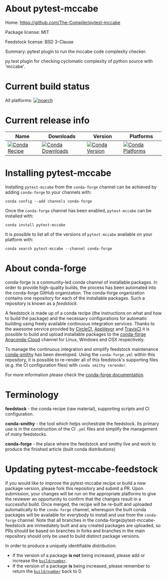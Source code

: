 About pytest-mccabe
===================

Home: https://github.com/The-Compiler/pytest-mccabe

Package license: MIT

Feedstock license: BSD 3-Clause

Summary: pytest plugin to run the mccabe code complexity checker.

py.test plugin for checking cyclomatic complexity of python source with 'mccabe'.

Current build status
====================

All platforms:
[![noarch](https://img.shields.io/circleci/project/github/conda-forge/pytest-mccabe-feedstock/master.svg?label=noarch)](https://circleci.com/gh/conda-forge/pytest-mccabe-feedstock)

Current release info
====================

| Name | Downloads | Version | Platforms |
| --- | --- | --- | --- |
| [![Conda Recipe](https://img.shields.io/badge/recipe-pytest--mccabe-green.svg)](https://anaconda.org/conda-forge/pytest-mccabe) | [![Conda Downloads](https://img.shields.io/conda/dn/conda-forge/pytest-mccabe.svg)](https://anaconda.org/conda-forge/pytest-mccabe) | [![Conda Version](https://img.shields.io/conda/vn/conda-forge/pytest-mccabe.svg)](https://anaconda.org/conda-forge/pytest-mccabe) | [![Conda Platforms](https://img.shields.io/conda/pn/conda-forge/pytest-mccabe.svg)](https://anaconda.org/conda-forge/pytest-mccabe) |

Installing pytest-mccabe
========================

Installing `pytest-mccabe` from the `conda-forge` channel can be achieved by adding `conda-forge` to your channels with:

```
conda config --add channels conda-forge
```

Once the `conda-forge` channel has been enabled, `pytest-mccabe` can be installed with:

```
conda install pytest-mccabe
```

It is possible to list all of the versions of `pytest-mccabe` available on your platform with:

```
conda search pytest-mccabe --channel conda-forge
```


About conda-forge
=================

conda-forge is a community-led conda channel of installable packages.
In order to provide high-quality builds, the process has been automated into the
conda-forge GitHub organization. The conda-forge organization contains one repository
for each of the installable packages. Such a repository is known as a *feedstock*.

A feedstock is made up of a conda recipe (the instructions on what and how to build
the package) and the necessary configurations for automatic building using freely
available continuous integration services. Thanks to the awesome service provided by
[CircleCI](https://circleci.com/), [AppVeyor](http://www.appveyor.com/)
and [TravisCI](https://travis-ci.org/) it is possible to build and upload installable
packages to the [conda-forge](https://anaconda.org/conda-forge)
[Anaconda-Cloud](http://docs.anaconda.org/) channel for Linux, Windows and OSX respectively.

To manage the continuous integration and simplify feedstock maintenance
[conda-smithy](http://github.com/conda-forge/conda-smithy) has been developed.
Using the ``conda-forge.yml`` within this repository, it is possible to re-render all of
this feedstock's supporting files (e.g. the CI configuration files) with ``conda smithy rerender``.

For more information please check the [conda-forge documentation](https://conda-forge.org/docs/).

Terminology
===========

**feedstock** - the conda recipe (raw material), supporting scripts and CI configuration.

**conda-smithy** - the tool which helps orchestrate the feedstock.
                   Its primary use is in the construction of the CI ``.yml`` files
                   and simplify the management of *many* feedstocks.

**conda-forge** - the place where the feedstock and smithy live and work to
                  produce the finished article (built conda distributions)


Updating pytest-mccabe-feedstock
================================

If you would like to improve the pytest-mccabe recipe or build a new
package version, please fork this repository and submit a PR. Upon submission,
your changes will be run on the appropriate platforms to give the reviewer an
opportunity to confirm that the changes result in a successful build. Once
merged, the recipe will be re-built and uploaded automatically to the
`conda-forge` channel, whereupon the built conda packages will be available for
everybody to install and use from the `conda-forge` channel.
Note that all branches in the conda-forge/pytest-mccabe-feedstock are
immediately built and any created packages are uploaded, so PRs should be based
on branches in forks and branches in the main repository should only be used to
build distinct package versions.

In order to produce a uniquely identifiable distribution:
 * If the version of a package **is not** being increased, please add or increase
   the [``build/number``](http://conda.pydata.org/docs/building/meta-yaml.html#build-number-and-string).
 * If the version of a package **is** being increased, please remember to return
   the [``build/number``](http://conda.pydata.org/docs/building/meta-yaml.html#build-number-and-string)
   back to 0.